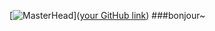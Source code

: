 [![MasterHead](![1659504409507](https://github.com/233MAKA/233MAKA/assets/134514685/893de865-c4e0-446c-bcf3-2a28d03e570d)
)]([your GitHub link](https://github.com/233MAKA#hi-there-))
###bonjour~

<!--
**233MAKA/233MAKA** is a ✨ _special_ ✨ repository because its `README.md` (this file) appears on your GitHub profile.

Here are some ideas to get you started:

- 🔭 I’m currently working on ...
- 🌱 I’m currently learning ...
- 👯 I’m looking to collaborate on ...
- 🤔 I’m looking for help with ...
- 💬 Ask me about ...
- 📫 How to reach me: ...
- 😄 Pronouns: ...
- ⚡ Fun fact: ...
-->
